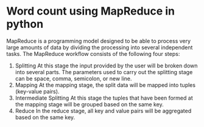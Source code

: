 # Word count using MapReduce in python
MapReduce is a programming model designed to be able to process very large amounts of data by dividing the processing into several independent tasks. The MapReduce workflow consists of the following four steps:
1. Splitting
At this stage the input provided by the user will be broken down into several parts. The parameters used to carry out the splitting stage can be space, comma, semicolon, or new line.
2. Mapping
At the mapping stage, the split data will be mapped into tuples (key-value pairs).
3. Intermediate Splitting
At this stage the tuples that have been formed at the mapping stage will be grouped based on the same key.
4. Reduce
In the reduce stage, all key and value pairs will be aggregated based on the same key.
